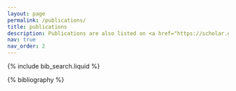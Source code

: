 ```yaml
---
layout: page
permalink: /publications/
title: publications
description: Publications are also listed on <a href="https://scholar.google.co.nz/citations?user=OVBqXFEAAAAJ&hl=en">Google Scholar</a>.
nav: true
nav_order: 2
---
```


<!-- _pages/publications.md -->

<!-- Bibsearch Feature -->

{% include bib_search.liquid %}

<div class="publications">

{% bibliography %}

</div>

